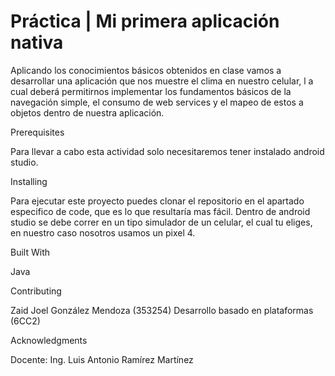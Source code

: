 # Práctica | Mi primera aplicación nativa

Aplicando los conocimientos básicos obtenidos en clase vamos a desarrollar una aplicación que nos muestre el clima en nuestro celular, l
a cual deberá permitirnos implementar los fundamentos básicos de la navegación simple, el consumo de web services y el mapeo de estos a 
objetos dentro de nuestra aplicación.

Prerequisites

Para llevar a cabo esta actividad solo necesitaremos tener instalado android studio.

Installing

Para ejecutar este proyecto puedes clonar el repositorio en el apartado especifico de code, que es lo que resultaría mas fácil.
Dentro de android studio se debe correr en un tipo simulador de un celular, el cual tu eliges, en nuestro caso nosotros usamos un pixel 4.

Built With

Java

Contributing

Zaid Joel González Mendoza (353254) Desarrollo basado en plataformas (6CC2)

Acknowledgments

Docente: Ing. Luis Antonio Ramírez Martínez
